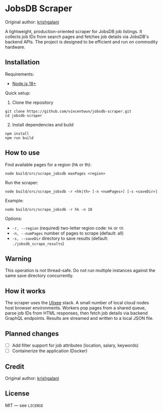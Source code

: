 # JobsDB Scraper

Original author: [krishgalani](https://github.com/krishgalani/jobsdb-scraper)

A lightweight, production-oriented scraper for JobsDB job listings. It collects job IDs from search pages and fetches job details via JobsDB's backend APIs. The project is designed to be efficient and run on commodity hardware.

## Installation

Requirements:

- [Node.js 18+](https://nodejs.org/en/download/)

Quick setup:

1. Clone the repository

```shell
git clone https://github.com/vincentwun/jobsdb-scraper.git
cd jobsdb-scraper
```

2. Install dependencies and build

```shell
npm install
npm run build
```

## How to use

Find available pages for a region (hk or th):

```shell
node build/src/scrape_jobsdb maxPages <region>
```

Run the scraper:

```shell
node build/src/scrape_jobsdb -r <hk|th> [-n <numPages>] [-s <saveDir>]
```

Example:

```shell
node build/src/scrape_jobsdb -r hk -n 10
```

Options:

- `-r, --region` (required) two-letter region code: `hk` or `th`
- `-n, --numPages` number of pages to scrape (default: all)
- `-s, --saveDir` directory to save results (default: `./jobsdb_scrape_results`)

## Warning

This operation is not thread-safe. Do not run multiple instances against the same save directory concurrently.

## How it works

The scraper uses the [Ulixee](https://nodejs.org/en/download/) stack. A small number of local cloud nodes host browser environments. Workers pop pages from a shared queue, parse job IDs from HTML responses, then fetch job details via backend GraphQL endpoints. Results are streamed and written to a local JSON file.

## Planned changes

- [ ] Add filter support for job attributes (location, salary, keywords)
- [ ] Containerize the application (Docker)

## Credit

Original author: [krishgalani](https://github.com/krishgalani)

## License

MIT — see `LICENSE`